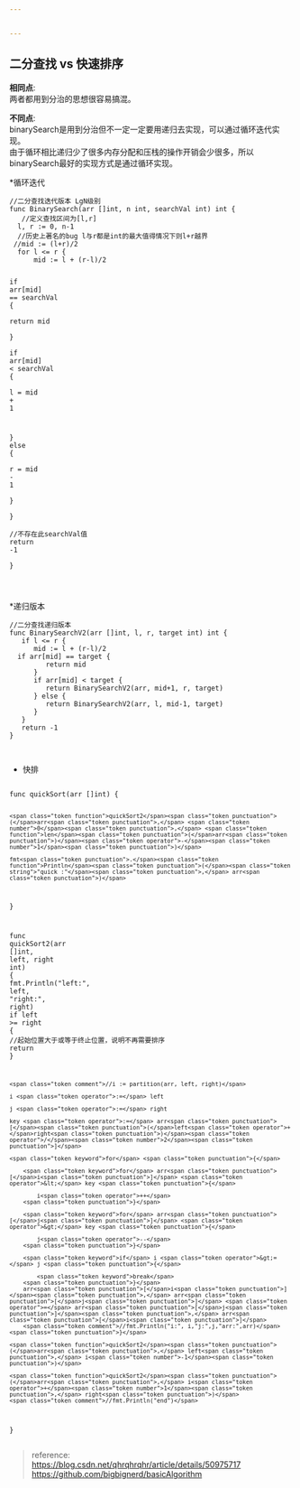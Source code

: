 ```yaml
---


---
```


<h2 id="二分查找-vs-快速排序">二分查找 vs 快速排序</h2>
<p><strong>相同点</strong>:<br>
两者都用到分治的思想很容易搞混。</p>
<p><strong>不同点</strong>:<br>
binarySearch是用到分治但不一定一定要用递归去实现，可以通过循环迭代实现。<br>
由于循环相比递归少了很多内存分配和压栈的操作开销会少很多，所以binarySearch最好的实现方式是通过循环实现。</p>
<p>*循环迭代</p>
<pre class=" language-go"><code class="prism  language-go"><span class="token comment">//二分查找迭代版本 LgN级别  </span>
<span class="token keyword">func</span> <span class="token function">BinarySearch</span><span class="token punctuation">(</span>arr <span class="token punctuation">[</span><span class="token punctuation">]</span><span class="token builtin">int</span><span class="token punctuation">,</span> n <span class="token builtin">int</span><span class="token punctuation">,</span> searchVal <span class="token builtin">int</span><span class="token punctuation">)</span> <span class="token builtin">int</span> <span class="token punctuation">{</span>  
   <span class="token comment">//定义查找区间为[l,r]  </span>
  l<span class="token punctuation">,</span> r <span class="token operator">:=</span> <span class="token number">0</span><span class="token punctuation">,</span> n<span class="token number">-1</span>  
  <span class="token comment">//历史上著名的bug l与r都是int的最大值得情况下则l+r越界  </span>
 <span class="token comment">//mid := (l+r)/2  </span>
  <span class="token keyword">for</span> l <span class="token operator">&lt;=</span> r <span class="token punctuation">{</span>  
      mid <span class="token operator">:=</span> l <span class="token operator">+</span> <span class="token punctuation">(</span>r<span class="token operator">-</span>l<span class="token punctuation">)</span><span class="token operator">/</span><span class="token number">2</span>  
  
  <span class="token keyword">if</span> arr<span class="token punctuation">[</span>mid<span class="token punctuation">]</span> <span class="token operator">==</span> searchVal <span class="token punctuation">{</span>  
         <span class="token keyword">return</span> mid  
      <span class="token punctuation">}</span>  
      <span class="token keyword">if</span> arr<span class="token punctuation">[</span>mid<span class="token punctuation">]</span> <span class="token operator">&lt;</span> searchVal <span class="token punctuation">{</span>  
         l <span class="token operator">=</span> mid <span class="token operator">+</span> <span class="token number">1</span>  
  
  <span class="token punctuation">}</span> <span class="token keyword">else</span> <span class="token punctuation">{</span>  
         r <span class="token operator">=</span> mid <span class="token operator">-</span> <span class="token number">1</span>  
  <span class="token punctuation">}</span>  
   <span class="token punctuation">}</span>  
   <span class="token comment">//不存在此searchVal值  </span>
  <span class="token keyword">return</span> <span class="token operator">-</span><span class="token number">1</span>  
<span class="token punctuation">}</span>

</code></pre>
<p>*递归版本</p>
<pre class=" language-go"><code class="prism  language-go"><span class="token comment">//二分查找递归版本  </span>
<span class="token keyword">func</span> <span class="token function">BinarySearchV2</span><span class="token punctuation">(</span>arr <span class="token punctuation">[</span><span class="token punctuation">]</span><span class="token builtin">int</span><span class="token punctuation">,</span> l<span class="token punctuation">,</span> r<span class="token punctuation">,</span> target <span class="token builtin">int</span><span class="token punctuation">)</span> <span class="token builtin">int</span> <span class="token punctuation">{</span>  
   <span class="token keyword">if</span> l <span class="token operator">&lt;=</span> r <span class="token punctuation">{</span>  
      mid <span class="token operator">:=</span> l <span class="token operator">+</span> <span class="token punctuation">(</span>r<span class="token operator">-</span>l<span class="token punctuation">)</span><span class="token operator">/</span><span class="token number">2</span>  
  <span class="token keyword">if</span> arr<span class="token punctuation">[</span>mid<span class="token punctuation">]</span> <span class="token operator">==</span> target <span class="token punctuation">{</span>  
         <span class="token keyword">return</span> mid  
      <span class="token punctuation">}</span>  
      <span class="token keyword">if</span> arr<span class="token punctuation">[</span>mid<span class="token punctuation">]</span> <span class="token operator">&lt;</span> target <span class="token punctuation">{</span>  
         <span class="token keyword">return</span> <span class="token function">BinarySearchV2</span><span class="token punctuation">(</span>arr<span class="token punctuation">,</span> mid<span class="token operator">+</span><span class="token number">1</span><span class="token punctuation">,</span> r<span class="token punctuation">,</span> target<span class="token punctuation">)</span>  
      <span class="token punctuation">}</span> <span class="token keyword">else</span> <span class="token punctuation">{</span>  
         <span class="token keyword">return</span> <span class="token function">BinarySearchV2</span><span class="token punctuation">(</span>arr<span class="token punctuation">,</span> l<span class="token punctuation">,</span> mid<span class="token number">-1</span><span class="token punctuation">,</span> target<span class="token punctuation">)</span>  
      <span class="token punctuation">}</span>  
   <span class="token punctuation">}</span>  
   <span class="token keyword">return</span> <span class="token operator">-</span><span class="token number">1</span>  
<span class="token punctuation">}</span>

</code></pre>
<ul>
<li>快排</li>
</ul>
<pre class=" language-go"><code class="prism  language-go">
<span class="token keyword">func</span> <span class="token function">quickSort</span><span class="token punctuation">(</span>arr <span class="token punctuation">[</span><span class="token punctuation">]</span><span class="token builtin">int</span><span class="token punctuation">)</span> <span class="token punctuation">{</span>

	<span class="token function">quickSort2</span><span class="token punctuation">(</span>arr<span class="token punctuation">,</span> <span class="token number">0</span><span class="token punctuation">,</span> <span class="token function">len</span><span class="token punctuation">(</span>arr<span class="token punctuation">)</span><span class="token operator">-</span><span class="token number">1</span><span class="token punctuation">)</span>

	fmt<span class="token punctuation">.</span><span class="token function">Println</span><span class="token punctuation">(</span><span class="token string">"quick :"</span><span class="token punctuation">,</span> arr<span class="token punctuation">)</span>

<span class="token punctuation">}</span>

<span class="token keyword">func</span> <span class="token function">quickSort2</span><span class="token punctuation">(</span>arr <span class="token punctuation">[</span><span class="token punctuation">]</span><span class="token builtin">int</span><span class="token punctuation">,</span> left<span class="token punctuation">,</span> right <span class="token builtin">int</span><span class="token punctuation">)</span> <span class="token punctuation">{</span>
	fmt<span class="token punctuation">.</span><span class="token function">Println</span><span class="token punctuation">(</span><span class="token string">"left:"</span><span class="token punctuation">,</span> left<span class="token punctuation">,</span> <span class="token string">"right:"</span><span class="token punctuation">,</span> right<span class="token punctuation">)</span>
	<span class="token keyword">if</span> left <span class="token operator">&gt;=</span> right <span class="token punctuation">{</span>
		<span class="token comment">//起始位置大于或等于终止位置，说明不再需要排序</span>
		<span class="token keyword">return</span>
	<span class="token punctuation">}</span>

	<span class="token comment">//i := partition(arr, left, right)</span>

	i <span class="token operator">:=</span> left

	j <span class="token operator">:=</span> right

	key <span class="token operator">:=</span> arr<span class="token punctuation">[</span><span class="token punctuation">(</span>left<span class="token operator">+</span>right<span class="token punctuation">)</span><span class="token operator">/</span><span class="token number">2</span><span class="token punctuation">]</span>

	<span class="token keyword">for</span> <span class="token punctuation">{</span>

		<span class="token keyword">for</span> arr<span class="token punctuation">[</span>i<span class="token punctuation">]</span> <span class="token operator">&lt;</span> key <span class="token punctuation">{</span>

			i<span class="token operator">++</span>
		<span class="token punctuation">}</span>

		<span class="token keyword">for</span> arr<span class="token punctuation">[</span>j<span class="token punctuation">]</span> <span class="token operator">&gt;</span> key <span class="token punctuation">{</span>

			j<span class="token operator">--</span>
		<span class="token punctuation">}</span>

		<span class="token keyword">if</span> i <span class="token operator">&gt;=</span> j <span class="token punctuation">{</span>

			<span class="token keyword">break</span>
		<span class="token punctuation">}</span>
		arr<span class="token punctuation">[</span>i<span class="token punctuation">]</span><span class="token punctuation">,</span> arr<span class="token punctuation">[</span>j<span class="token punctuation">]</span> <span class="token operator">=</span> arr<span class="token punctuation">[</span>j<span class="token punctuation">]</span><span class="token punctuation">,</span> arr<span class="token punctuation">[</span>i<span class="token punctuation">]</span>
		<span class="token comment">//fmt.Println("i:", i,"j:",j,"arr:",arr)</span>
	<span class="token punctuation">}</span>

	<span class="token function">quickSort2</span><span class="token punctuation">(</span>arr<span class="token punctuation">,</span> left<span class="token punctuation">,</span> i<span class="token number">-1</span><span class="token punctuation">)</span>

	<span class="token function">quickSort2</span><span class="token punctuation">(</span>arr<span class="token punctuation">,</span> i<span class="token operator">+</span><span class="token number">1</span><span class="token punctuation">,</span> right<span class="token punctuation">)</span>
	<span class="token comment">//fmt.Println("end")</span>

<span class="token punctuation">}</span>
</code></pre>
<blockquote>
<p>reference:<br>
<a href="https://blog.csdn.net/qhrqhrqhr/article/details/50975717">https://blog.csdn.net/qhrqhrqhr/article/details/50975717</a><br>
<a href="https://github.com/bigbignerd/basicAlgorithm">https://github.com/bigbignerd/basicAlgorithm</a></p>
</blockquote>

